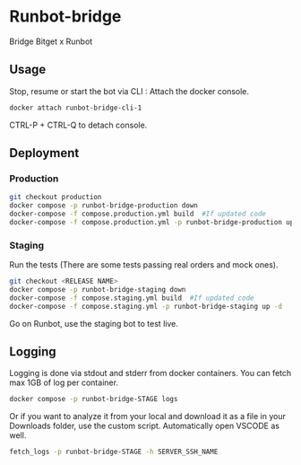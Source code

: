 # Runbot-bridge

Bridge Bitget x Runbot

## Usage
Stop, resume or start the bot via CLI :
Attach the docker console.
```bash
docker attach runbot-bridge-cli-1
```
CTRL-P + CTRL-Q to detach console.

## Deployment
### Production
```bash
git checkout production
docker compose -p runbot-bridge-production down
docker-compose -f compose.production.yml build  #If updated code
docker-compose -f compose.production.yml -p runbot-bridge-production up -d 
```


### Staging 
Run the tests (There are some tests passing real orders and mock ones).
```bash
git checkout <RELEASE NAME>
docker compose -p runbot-bridge-staging down
docker-compose -f compose.staging.yml build  #If updated code
docker-compose -f compose.staging.yml -p runbot-bridge-staging up -d
```
Go on Runbot, use the staging bot to test live.


## Logging
Logging is done via stdout and stderr from docker containers.
You can fetch max 1GB of log per container.
```bash
docker compose -p runbot-bridge-STAGE logs 
```
Or if you want to analyze it from your local and download it as a file in your Downloads folder, use the custom script.
Automatically open VSCODE as well.
```bash
fetch_logs -p runbot-bridge-STAGE -h SERVER_SSH_NAME
```


